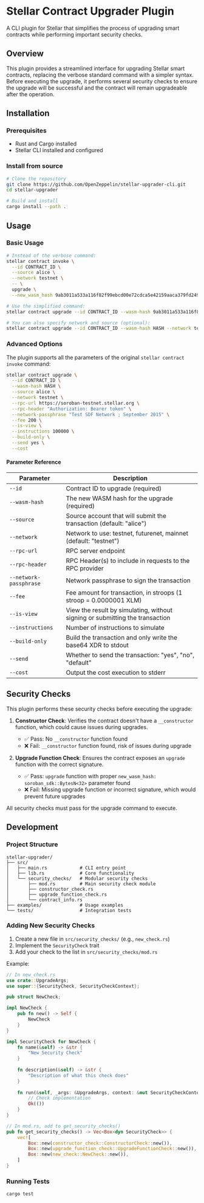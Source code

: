 # Stellar Contract Upgrader Plugin

A CLI plugin for Stellar that simplifies the process of upgrading smart contracts while performing important security checks.

## Overview

This plugin provides a streamlined interface for upgrading Stellar smart contracts, replacing the verbose standard command with a simpler syntax. Before executing the upgrade, it performs several security checks to ensure the upgrade will be successful and the contract will remain upgradeable after the operation.

## Installation

### Prerequisites

- Rust and Cargo installed
- Stellar CLI installed and configured

### Install from source

```bash
# Clone the repository
git clone https://github.com/OpenZeppelin/stellar-upgrader-cli.git
cd stellar-upgrader

# Build and install
cargo install --path .
```

## Usage

### Basic Usage

```bash
# Instead of the verbose command:
stellar contract invoke \
  --id CONTRACT_ID \
  --source alice \
  --network testnet \
  -- \
  upgrade \
  --new_wasm_hash 9ab3011a533a116f82f99ebcd00e72cdca5e42159aaca379fd249fdbd982d9ff

# Use the simplified command:
stellar contract upgrade --id CONTRACT_ID --wasm-hash 9ab3011a533a116f82f99ebcd00e72cdca5e42159aaca379fd249fdbd982d9ff

# You can also specify network and source (optional):
stellar contract upgrade --id CONTRACT_ID --wasm-hash HASH --network testnet --source alice
```

### Advanced Options

The plugin supports all the parameters of the original `stellar contract invoke` command:

```bash
stellar contract upgrade \
  --id CONTRACT_ID \
  --wasm-hash HASH \
  --source alice \
  --network testnet \
  --rpc-url https://soroban-testnet.stellar.org \
  --rpc-header "Authorization: Bearer token" \
  --network-passphrase "Test SDF Network ; September 2015" \
  --fee 200 \
  --is-view \
  --instructions 100000 \
  --build-only \
  --send yes \
  --cost
```

#### Parameter Reference

| Parameter | Description |
|-----------|-------------|
| `--id` | Contract ID to upgrade (required) |
| `--wasm-hash` | The new WASM hash for the upgrade (required) |
| `--source` | Source account that will submit the transaction (default: "alice") |
| `--network` | Network to use: testnet, futurenet, mainnet (default: "testnet") |
| `--rpc-url` | RPC server endpoint |
| `--rpc-header` | RPC Header(s) to include in requests to the RPC provider |
| `--network-passphrase` | Network passphrase to sign the transaction |
| `--fee` | Fee amount for transaction, in stroops (1 stroop = 0.0000001 XLM) |
| `--is-view` | View the result by simulating, without signing or submitting the transaction |
| `--instructions` | Number of instructions to simulate |
| `--build-only` | Build the transaction and only write the base64 XDR to stdout |
| `--send` | Whether to send the transaction: "yes", "no", "default" |
| `--cost` | Output the cost execution to stderr |

## Security Checks

This plugin performs these security checks before executing the upgrade:

1. **Constructor Check**: Verifies the contract doesn't have a `__constructor` function, which could cause issues during upgrades.
   - ✅ Pass: No `__constructor` function found
   - ❌ Fail: `__constructor` function found, risk of issues during upgrade

2. **Upgrade Function Check**: Ensures the contract exposes an `upgrade` function with the correct signature.
   - ✅ Pass: `upgrade` function with proper `new_wasm_hash: soroban_sdk::BytesN<32>` parameter found
   - ❌ Fail: Missing upgrade function or incorrect signature, which would prevent future upgrades

All security checks must pass for the upgrade command to execute.

## Development

### Project Structure

```
stellar-upgrader/
├── src/
│   ├── main.rs            # CLI entry point
│   ├── lib.rs             # Core functionality
│   └── security_checks/   # Modular security checks
│       ├── mod.rs         # Main security check module
│       ├── constructor_check.rs
│       ├── upgrade_function_check.rs
│       └── contract_info.rs
├── examples/              # Usage examples
└── tests/                 # Integration tests
```

### Adding New Security Checks

1. Create a new file in `src/security_checks/` (e.g., `new_check.rs`)
2. Implement the `SecurityCheck` trait
3. Add your check to the list in `src/security_checks/mod.rs`

Example:

```rust
// In new_check.rs
use crate::UpgradeArgs;
use super::{SecurityCheck, SecurityCheckContext};

pub struct NewCheck;

impl NewCheck {
    pub fn new() -> Self {
        NewCheck
    }
}

impl SecurityCheck for NewCheck {
    fn name(&self) -> &str {
        "New Security Check"
    }
    
    fn description(&self) -> &str {
        "Description of what this check does"
    }
    
    fn run(&self, _args: &UpgradeArgs, context: &mut SecurityCheckContext) -> Result<(), String> {
        // Check implementation
        Ok(())
    }
}

// In mod.rs, add to get_security_checks()
pub fn get_security_checks() -> Vec<Box<dyn SecurityCheck>> {
    vec![
        Box::new(constructor_check::ConstructorCheck::new()),
        Box::new(upgrade_function_check::UpgradeFunctionCheck::new()),
        Box::new(new_check::NewCheck::new()),
    ]
}
```

### Running Tests

```bash
cargo test
```
